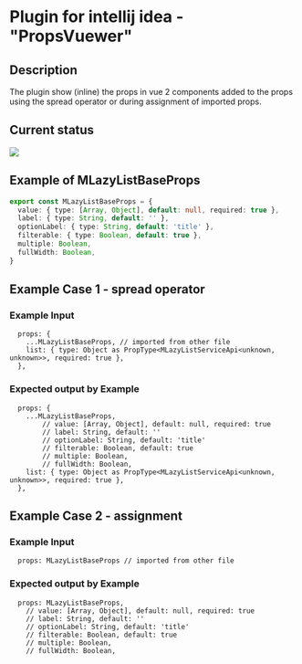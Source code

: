 # Plugin for intellij idea - "PropsVuewer"

## Description
The plugin show (inline) the props in vue 2 components added to the props using the spread operator or during assignment of imported props.

## Current status
![](https://github.com/user-attachments/assets/64c5bb97-9a7f-4a4b-a7b6-c829527c73c7)


## Example of MLazyListBaseProps
```typescript
export const MLazyListBaseProps = {
  value: { type: [Array, Object], default: null, required: true },
  label: { type: String, default: '' },
  optionLabel: { type: String, default: 'title' },
  filterable: { type: Boolean, default: true },
  multiple: Boolean,
  fullWidth: Boolean,
}
```

## Example Case 1 - spread operator
### Example Input
```vue
  props: {
    ...MLazyListBaseProps, // imported from other file
    list: { type: Object as PropType<MLazyListServiceApi<unknown, unknown>>, required: true },
  },
```

### Expected output by Example
```vue
  props: {
    ...MLazyListBaseProps,
        // value: [Array, Object], default: null, required: true
        // label: String, default: ''
        // optionLabel: String, default: 'title'
        // filterable: Boolean, default: true
        // multiple: Boolean,
        // fullWidth: Boolean,
    list: { type: Object as PropType<MLazyListServiceApi<unknown, unknown>>, required: true },
  },
```

## Example Case 2 - assignment
### Example Input
```vue
  props: MLazyListBaseProps // imported from other file
```

### Expected output by Example
```vue
  props: MLazyListBaseProps,
    // value: [Array, Object], default: null, required: true
    // label: String, default: ''
    // optionLabel: String, default: 'title'
    // filterable: Boolean, default: true
    // multiple: Boolean,
    // fullWidth: Boolean,
```

